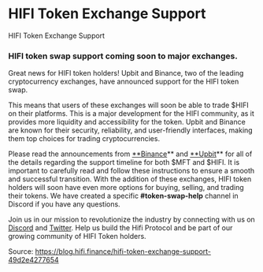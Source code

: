 
# HIFI Token Exchange Support

HIFI Token Exchange Support

### HIFI token swap support coming soon to major exchanges.

Great news for HIFI token holders! Upbit and Binance, two of the leading cryptocurrency exchanges, have announced support for the HIFI token swap.

This means that users of these exchanges will soon be able to trade $HIFI on their platforms. This is a major development for the HIFI community, as it provides more liquidity and accessibility for the token. Upbit and Binance are known for their security, reliability, and user-friendly interfaces, making them top choices for trading cryptocurrencies.

Please read the announcements from [**Binance](https://www.binance.com/en/support/announcement/binance-will-support-the-mainframe-mft-token-swap-redenomination-rebranding-plan-to-hifi-finance-hifi-8d28d328f7b94cf89850fe7e796881d7)** and [**Upbit](https://upbit.com/service_center/notice?id=3202)** for all of the details regarding the support timeline for both $MFT and $HIFI. It is important to carefully read and follow these instructions to ensure a smooth and successful transition. With the addition of these exchanges, HIFI token holders will soon have even more options for buying, selling, and trading their tokens. We have created a specific **#token-swap-help** channel in Discord if you have any questions.

Join us in our mission to revolutionize the industry by connecting with us on [Discord](https://discord.com/invite/mhtSRz6) and [Twitter](https://twitter.com/hififinance). Help us build the Hifi Protocol and be part of our growing community of HIFI Token holders.


Source: https://blog.hifi.finance/hifi-token-exchange-support-49d2e4277654
